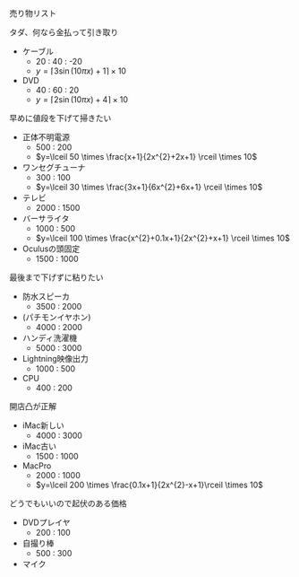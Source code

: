 売り物リスト

タダ、何なら金払って引き取り

- ケーブル
  - 20 : 40 : -20
  - $y= \lceil 3\sin \left( 10\pi x \right)+1 \rceil \times 10$
- DVD
  - 40 : 60 : 20
  - $y= \lceil 2\sin \left( 10\pi x \right)+4 \rceil \times 10$

早めに値段を下げて掃きたい

- 正体不明電源
  - 500 : 200
  - $y=\lceil 50 \times \frac{x+1}{2x^{2}+2x+1} \rceil \times 10$
- ワンセグチューナ
  - 300 : 100
  - $y=\lceil 30 \times \frac{3x+1}{6x^{2}+6x+1} \rceil \times 10$
- テレビ
  - 2000 : 1500
- バーサライタ
  - 1000 : 500
  - $y=\lceil 100 \times \frac{x^{2}+0.1x+1}{2x^{2}+x+1} \rceil \times 10$
- Oculusの頭固定
  - 1500 : 1000

最後まで下げずに粘りたい

- 防水スピーカ
  - 3500 : 2000
- (パチモンイヤホン)
  - 4000 : 2000
- ハンディ洗濯機
  - 5000 : 3000
- Lightning映像出力
  - 1000 : 500
- CPU
  - 400 : 200

開店凸が正解

- iMac新しい
  - 4000 : 3000
- iMac古い
  - 1500 : 1000
- MacPro
  - 2000 : 1000
  - $y=\lceil 200 \times \frac{0.1x+1}{2x^{2}-x+1}\rceil \times 10$

どうでもいいので起伏のある価格

- DVDプレイヤ
  - 200 : 100
- 自撮り棒
  - 500 : 300
- マイク
